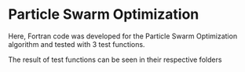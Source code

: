 # Particle Swarm Optimization
Here, Fortran code was developed for the Particle Swarm Optimization
algorithm and tested with 3 test functions.

The result of test functions can be seen in their respective folders
